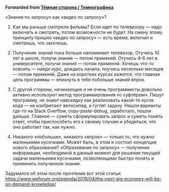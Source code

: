 **Forwarded from [Тёмная сторона / Темнографика](https://t.me/temno/1674)**

«Знания по запросу» как «видео по запросу»?

1. Как мы раньше смотрели фильмы? Если идет по телевизору — надо включать и смотреть, потом возможности не будет. На смену этому принципу пришло «видео по запросу» — есть время, включил и смотришь, что захочешь.

2. Получение знаний пока больше напоминает телевизор. Отучись 10 лет в школе, получи знания — потом применяй. Отучись 4–6 лет в университете, получи знания — потом применяй. Хочешь что-то освоить — найди курс, дождись начала, поучись несколько месяцев — потом применяй. Даже на коротких курсах кажется, что главная цель программы — впихнуть в тебя побольше знаний впрок.

3. С другой стороны, начинающие и не очень программисты довольно активно используют метод программирования «с суфлёром». Пишут программу, не знают навскидку как реализовать какой-то кусок кода — не изобретают велосипед, а гуглят задачу. Нашли варианты где-то на Stack Overflow, copy-paste-debug, заработало, пошли дальше. Главное — суметь сформулировать запрос и суметь понять ответ, чтобы приспособить его к своему случаю и убедиться, что оно работает так, как нужно.

4. Никакого «побольше», никакого «впрок» — только то, что нужно маленькими кусочками. Может быть, в этом и состоит концепция нового образования? «Образование по запросу» — получение информации, необходимой в данный момент для решения текущей задачи маленькими кусочками, позволяющими быстро понять и применить полученное знание.

Задумался об этом после прочтения вот этой статьи: https://www.weforum.org/agenda/2019/04/the-next-gig-economy-will-be-on-demand-knowledge/